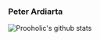 ### Peter Ardiarta

![Prooholic's github stats](https://github-readme-stats.vercel.app/api?username=prooholic&show_icons=true&theme=light)
